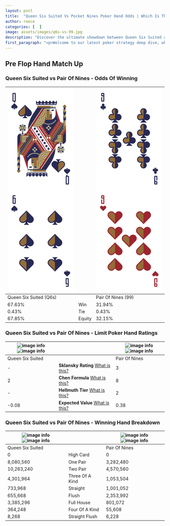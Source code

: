 ```yaml
---
layout: post
title:  "Queen Six Suited Vs Pocket Nines Poker Hand Odds | Which Is The Better Hand In Poker? A Complete Guide"
author: reece
categories: [  ]
image: assets/images/q6s-vs-99.jpg
description: "Discover the ultimate showdown between Queen Six Suited and Pair Of Nines in poker! Uncover the odds, strategies, and scenarios where one hand triumphs over the other. Get ready to up your poker game with this thrilling analysis."
first_paragraph: "<p>Welcome to our latest poker strategy deep dive, where we're pitting two distinct hands against each other in a high-stakes showdown: Queen Six Suited vs Pair Of Nines.</p><p>In the dynamic world of poker, every decision counts, and knowing which hand holds the upper hand is key to your success at the table.</p><p>In this article, we'll dissect these two hands, explore the scenarios where one dominates the other, and equip you with the knowledge to make strategic choices that can tip the odds in your favor.</p><p>Get ready to unravel the intriguing dynamics of these poker hands and elevate your game to new heights.</p>"
---
```




[comment]: # (sp0)

## Pre Flop Hand Match Up

<div class="table hand-ratings" markdown="1"> 



### Queen Six Suited vs Pair Of Nines - Odds Of Winning


    
| ![image info](assets/images/hand1/q.png) ![image info](assets/images/hand1/6.png) |  | ![image info](assets/images/hand2/9.png) ![image info](assets/images/hand2/9o.png) |
| -------- | -------- | -------- |
| Queen Six Suited (Q6s) |  | Pair Of Nines (99) |
| 67.63% | Win | 31.94% |
| 0.43% | Tie | 0.43% |
| 67.85% | Equity | 32.15% |




[comment]: # (sp1)



### Queen Six Suited vs Pair Of Nines - Limit Poker Hand Ratings


    
| ![image info](https://www.riverpairs.com/assets/images/hand1/q.png) ![image info](https://www.riverpairs.com/assets/images/hand1/6.png) |  | ![image info](https://www.riverpairs.com/assets/images/hand2/9.png) ![image info](https://www.riverpairs.com/assets/images/hand2/9o.png) |
| -------- | -------- | -------- |
| Queen Six Suited |  | Pair Of Nines |
| - | **Sklansky Rating** [What is this?](/sklansky-rating-explained) | 3 |
| 2 | **Chen Formula** [What is this?](/chen-formula-explained) | 8 |
| - | **Hellmuth Tier** [What is this?](/Hellmuth-tier-explained) | 2 |
| -0.08 | **Expected Value** [What is this?](/expected-value-explained) | 0.38 |




[comment]: # (sp2)



### Queen Six Suited vs Pair Of Nines - Winning Hand Breakdown


    
| ![image info](https://www.riverpairs.com/assets/images/hand1/q.png) ![image info](https://www.riverpairs.com/assets/images/hand1/6.png) |  | ![image info](https://www.riverpairs.com/assets/images/hand2/9.png) ![image info](https://www.riverpairs.com/assets/images/hand2/9o.png) |
| -------- | -------- | -------- |
| Queen Six Suited |  | Pair Of Nines |
| 0 | High Card | 0 |
| 8,080,560 | One Pair | 3,282,480 |
| 10,263,240 | Two Pair | 4,570,560 |
| 4,301,964 | Three Of A Kind | 1,053,504 |
| 733,968 | Straight | 1,001,052 |
| 655,668 | Flush | 2,353,992 |
| 3,385,296 | Full House | 801,072 |
| 364,248 | Four Of A Kind | 55,608 |
| 8,268 | Straight Flush | 6,228 |




[comment]: # (sp3)



</div>

[comment]: # (sp4)



[comment]: # (sp5)

